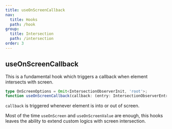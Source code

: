 ```yaml
---
title: useOnScreenCallback
nav:
  title: Hooks
  path: /hook
group:
  title: Intersection
  path: /intersection
order: 3
---
```


## useOnScreenCallback

This is a fundamental hook which triggers a callback when element intersects with screen.

```typescript
type OnScreenOptions = Omit<IntersectionObserverInit, 'root'>;
function useOnScreenCallback(callback: (entry: IntersectionObserverEntry) => void, options?: OnScreenOptions): EffectRef;
```

`callback` is triggered whenever element is into or out of screen.

Most of the time `useOnScreen` and `useOnScreenValue` are enough, this hooks leaves the ability to extend custom logics with screen intersection.